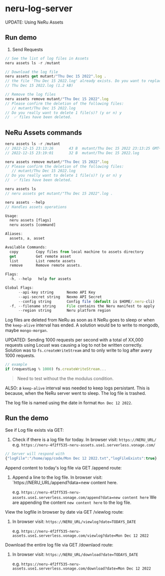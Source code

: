 # neru-log-server

UPDATE: Using NeRu Assets

## Run demo

1. Send Requests

```js
// See the list of log files in Assets
neru assets ls -r /mutant

// Download the log file
neru assets get mutant/"Thu Dec 15 2022".log .
// the file 'Thu Dec 15 2022.log' already exists. Do you want to replace it? (y or n) y
// Thu Dec 15 2022.log (1.2 kB)

// Remove the log files
neru assets remove mutant/"Thu Dec 15 2022".log
// Please confirm the deletion of the following files:
   // mutant/Thu Dec 15 2022.log
// Do you really want to delete 1 file(s)? (y or n) y
//  ✅ files have been deleted.
```

## NeRu Assets commands

```js
neru assets ls -r /mutant
// 2022-12-15 23:13:26       43 B  mutant/Thu Dec 15 2022 23:13:25 GMT+0000 (Coordinated Universal Time).log
// 2022-12-15 23:19:01       32 B  mutant/Thu Dec 15 2022.log

neru assets remove mutant/"Thu Dec 15 2022".log
// Please confirm the deletion of the following files:
   // mutant/Thu Dec 15 2022.log
// Do you really want to delete 1 file(s)? (y or n) y
//  ✅ files have been deleted.

neru assets ls
// neru assets get mutant/"Thu Dec 15 2022".log .

neru assets --help
// Handles assets operations

Usage:
  neru assets [flags]
  neru assets [command]

Aliases:
  assets, a, asset

Available Commands:
  copy        Copy files from local machine to assets directory
  get         Get remote asset
  list        List remote assets
  remove      Remove remote assets.

Flags:
  -h, --help   help for assets

Global Flags:
      --api-key string      Nexmo API Key
      --api-secret string   Nexmo API Secret
      --config string       Config file (default is $HOME/.neru-cli)
  -f, --filename string     File contains the Neru manifest to apply
      --region string       Neru platform region
```

Log files are deleted from NeRu as soon as it NeRu goes to sleep or when the `keep-alive` interval has ended.
A solution would be to write to mongodb, maybe `mongo-morgan`.

UPDATED: Sending 1000 requests per second with a total of XX,000 requests using Locust was causing a log to not
be written correctly. Solution was to `fs.createWriteStream` and to only write to log after avery 1000 requests.

```js
// example
if (requestLog % 1000) fs.createWriteStream...
```

> Need to test without the the modulus condition.

ALSO: a `keep-alive` interval was needed to keep logs persistant. This is because, when the
NeRu server went to sleep. The log file is trashed.

The log file is named using the date in format `Mon Dec 12 2022`.

## Run the demo

See if Log file exists via GET:

1. Check if there is a log file for today. In browser visit: `https://NERU_URL/`
   e.g. `https://neru-4f2ff535-neru-assets.use1.serverless.vonage.com/`

```js
// Server will respond with
{"logFile":"/home/app/code/Mon Dec 12 2022.txt","logFileExists":true}
```

Append content to today's log file via GET /append route:

1. Append a line to the log file. In browser visit: `https://NERU_URL/append?data=new content here.

   e.g. `https://neru-4f2ff535-neru-assets.use1.serverless.vonage.com/append?data=new content here`
   We are appending the content `new content here` to the log file.

View the logfile in browser by date via GET /viewlog route:

1. In browser visit: `https://NERU_URL/viewlog?date=TODAYS_DATE`

   e.g. `https://neru-4f2ff535-neru-assets.use1.serverless.vonage.com/viewlog?date=Mon Dec 12 2022`

Download the entire log file via GET /downlaod route:

1. In browser visit: `https://NERU_URL/download?date=TODAYS_DATE`

   e.g. `https://neru-4f2ff535-neru-assets.use1.serverless.vonage.com/download?date=Mon Dec 12 2022`
